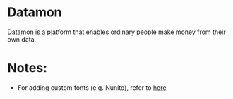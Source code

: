# Datamon
Datamon is a platform that enables ordinary people make money from their own data.

# Notes:

- For adding custom fonts (e.g. Nunito), refer to [here](https://github.com/expo/google-fonts/tree/master/font-packages/nunito#readme)
